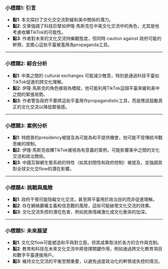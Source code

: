 ### 小標題1: 引言

- **點1**: 本文探討了文化交交流對緩和美中關係的潛力。  
- **點2**: 文章強調了科技巨擘如伊隆·馬斯克在中美文化交流中的角色，尤其是他考慮收購TikTok的可能性。  
- **點3**: 作者對未來的文化交流持樂觀態度，但同時 caution against 政府可能的幹預，並擔心這些平臺被濫用為propaganda工具。  

---

### 小標題2: 綜合分析

- **點1**: 中美之間的 cultural exchanges 可能減少敵意，特別是通過科技平臺如TikTok促進的跨文化理解。  
- **點2**: 伊隆·馬斯克的角色被視為橋樑，他可能利用TikTok這個平臺來緩和美中之間的緊張局勢。  
- **點3**: 作者警告政府不要將這些平臺用作propagandistic工具，而是應該鼓勵真正的文化交流以降低緊張感。  

---

### 小標題3: 案例分析

- **點1**: 特朗普的presidency被提及為可能為和平提供機會，他可能不受傳統冷戰思維的限制。  
- **點2**: 伊隆·馬斯克收購TikTok被視為有意義的案例，可能影響美中之間的文化交流和政治關係。  
- **點3**: 中國互聯網生態系統的特性（如其封閉性和政府控制）被提及，並強調其對全球文化交flow的潛在影響。  

---

### 小標題4: 挑戰與風險

- **點1**: 政府干預可能阻礙文化交流，甚至將平臺用於政治目的而非促進理解。  
- **點2**: 存在網絡霸權主義和信息戰的風險，這些可能破壞文化交流的效果。  
- **點3**: 文化交流失控的潛在危害，例如民族情緒激化或文化衝突的加深。  

---

### 小標題5: 未來展望

- **點1**: 文化交flow可能塑造和平與對立面，但其成果取決於各方的合作與克制。  
- **點2**: 教育和科技在未來文化交流中將發揮關鍵作用，例如通過跨文化教育項目和數字平臺連接用戶。  
- **點3**: 維持文化交流的平衡至關重要，以避免過度政治化的幹預或失控的情況。